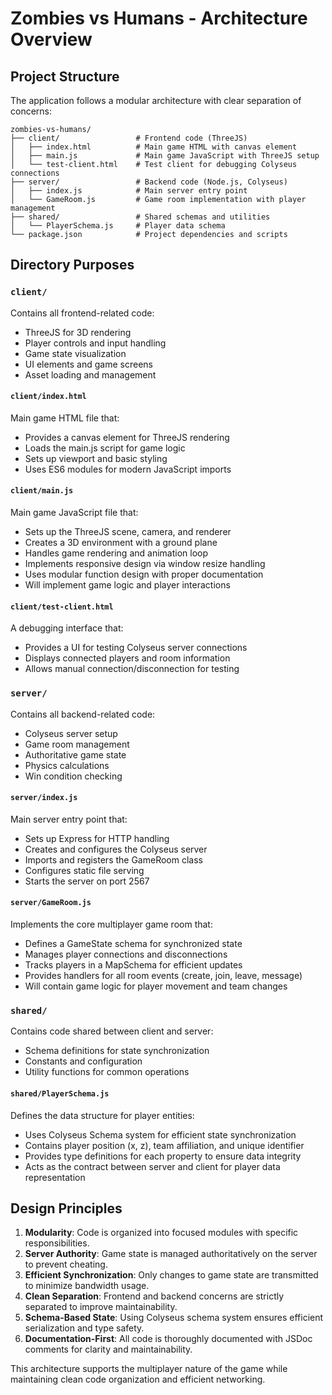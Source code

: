 # Zombies vs Humans - Architecture Overview

## Project Structure

The application follows a modular architecture with clear separation of concerns:

```
zombies-vs-humans/
├── client/                 # Frontend code (ThreeJS)
│   ├── index.html          # Main game HTML with canvas element
│   ├── main.js             # Main game JavaScript with ThreeJS setup
│   └── test-client.html    # Test client for debugging Colyseus connections
├── server/                 # Backend code (Node.js, Colyseus)
│   ├── index.js            # Main server entry point
│   └── GameRoom.js         # Game room implementation with player management
├── shared/                 # Shared schemas and utilities
│   └── PlayerSchema.js     # Player data schema
└── package.json            # Project dependencies and scripts
```

## Directory Purposes

### `client/`
Contains all frontend-related code:
- ThreeJS for 3D rendering
- Player controls and input handling
- Game state visualization
- UI elements and game screens
- Asset loading and management

#### `client/index.html`
Main game HTML file that:
- Provides a canvas element for ThreeJS rendering
- Loads the main.js script for game logic
- Sets up viewport and basic styling
- Uses ES6 modules for modern JavaScript imports

#### `client/main.js`
Main game JavaScript file that:
- Sets up the ThreeJS scene, camera, and renderer
- Creates a 3D environment with a ground plane
- Handles game rendering and animation loop
- Implements responsive design via window resize handling
- Uses modular function design with proper documentation
- Will implement game logic and player interactions

#### `client/test-client.html`
A debugging interface that:
- Provides a UI for testing Colyseus server connections
- Displays connected players and room information
- Allows manual connection/disconnection for testing

### `server/`
Contains all backend-related code:
- Colyseus server setup
- Game room management
- Authoritative game state
- Physics calculations
- Win condition checking

#### `server/index.js`
Main server entry point that:
- Sets up Express for HTTP handling
- Creates and configures the Colyseus server
- Imports and registers the GameRoom class
- Configures static file serving
- Starts the server on port 2567

#### `server/GameRoom.js`
Implements the core multiplayer game room that:
- Defines a GameState schema for synchronized state
- Manages player connections and disconnections
- Tracks players in a MapSchema for efficient updates
- Provides handlers for all room events (create, join, leave, message)
- Will contain game logic for player movement and team changes

### `shared/`
Contains code shared between client and server:
- Schema definitions for state synchronization
- Constants and configuration
- Utility functions for common operations

#### `shared/PlayerSchema.js`
Defines the data structure for player entities:
- Uses Colyseus Schema system for efficient state synchronization
- Contains player position (x, z), team affiliation, and unique identifier
- Provides type definitions for each property to ensure data integrity
- Acts as the contract between server and client for player data representation

## Design Principles

1. **Modularity**: Code is organized into focused modules with specific responsibilities.
2. **Server Authority**: Game state is managed authoritatively on the server to prevent cheating.
3. **Efficient Synchronization**: Only changes to game state are transmitted to minimize bandwidth usage.
4. **Clean Separation**: Frontend and backend concerns are strictly separated to improve maintainability.
5. **Schema-Based State**: Using Colyseus schema system ensures efficient serialization and type safety.
6. **Documentation-First**: All code is thoroughly documented with JSDoc comments for clarity and maintainability.

This architecture supports the multiplayer nature of the game while maintaining clean code organization and efficient networking.
